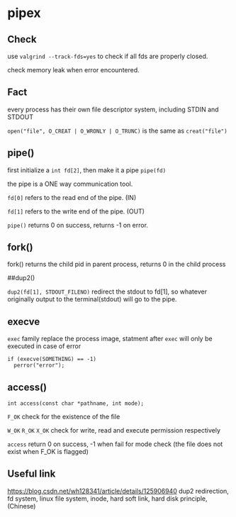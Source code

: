 # pipex

## Check

use `valgrind --track-fds=yes` to check if all fds are properly closed.

check memory leak when error encountered.

## Fact

every process has their own file descriptor system, including STDIN and STDOUT 

`open("file", O_CREAT | O_WRONLY | O_TRUNC)` is the same as `creat("file")`

## pipe()

first initialize a `int fd[2]`, then make it a pipe `pipe(fd)`

the pipe is a ONE way communication tool.

`fd[0]` refers to the read end of the pipe. (IN)

`fd[1]` refers to the write end of the pipe. (OUT)

`pipe()` returns 0 on success, returns -1 on error.

## fork()

fork() returns the child pid in parent process, returns 0 in the child process

##dup2()

`dup2(fd[1], STDOUT_FILENO)` redirect the stdout to fd[1], so whatever originally output to the terminal(stdout) will go to the pipe.

## execve

`exec` family replace the process image, statment after `exec` will only be executed in case of error

```
if (execve(SOMETHING) == -1)
  perror("error");
```
## access()

`int access(const char *pathname, int mode);`

`F_OK` check for the existence of the file

`W_OK` `R_OK` `X_OK` check for write, read and execute permission respectively

`access` return 0 on success, -1 when fail for mode check (the file does not exist when F_OK is flagged)

## Useful link

https://blog.csdn.net/wh128341/article/details/125906940 dup2 redirection, fd system, linux file system, inode, hard soft link, hard disk principle, (Chinese)


